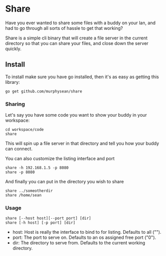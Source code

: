 Share
===

Have you ever wanted to share some files with a buddy on your lan, and had to go through all sorts of hassle to get that working?

Share is a simple cli binary that will create a file server in the current directory so that you can share your files, and close down the server quickly.

Install
---

To install make sure you have go installed, then it's as easy as getting this library:

	go get github.com/murphysean/share
	
### Sharing

Let's say you have some code you want to show your buddy in your workspace:

	cd workspace/code
	share
	
This will spin up a file server in that directory and tell you how your buddy can connect.

You can also customize the listing interface and port

	share -h 192.168.1.5 -p 8080
	share -p 8080
	
And finally you can put in the directory you wish to share

	share ../someotherdir
	share /home/sean

### Usage
	share [--host host][--port port] [dir]
	share [-h host] [-p port] [dir]

* host: Host is really the interface to bind to for listing. Defaults to all ("").
* port: The port to serve on. Defaults to an os assigned free port ("0").
* dir: The directory to serve from. Defaults to the current working directory.